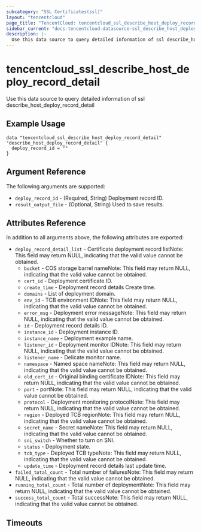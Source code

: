 ```yaml
---
subcategory: "SSL Certificates(ssl)"
layout: "tencentcloud"
page_title: "TencentCloud: tencentcloud_ssl_describe_host_deploy_record_detail"
sidebar_current: "docs-tencentcloud-datasource-ssl_describe_host_deploy_record_detail"
description: |-
  Use this data source to query detailed information of ssl describe_host_deploy_record_detail
---
```


# tencentcloud_ssl_describe_host_deploy_record_detail

Use this data source to query detailed information of ssl describe_host_deploy_record_detail

## Example Usage

```hcl
data "tencentcloud_ssl_describe_host_deploy_record_detail" "describe_host_deploy_record_detail" {
  deploy_record_id = ""
}
```

## Argument Reference

The following arguments are supported:

* `deploy_record_id` - (Required, String) Deployment record ID.
* `result_output_file` - (Optional, String) Used to save results.

## Attributes Reference

In addition to all arguments above, the following attributes are exported:

* `deploy_record_detail_list` - Certificate deployment record listNote: This field may return NULL, indicating that the valid value cannot be obtained.
  * `bucket` - COS storage barrel nameNote: This field may return NULL, indicating that the valid value cannot be obtained.
  * `cert_id` - Deployment certificate ID.
  * `create_time` - Deployment record details Create time.
  * `domains` - List of deployment domain.
  * `env_id` - TCB environment IDNote: This field may return NULL, indicating that the valid value cannot be obtained.
  * `error_msg` - Deployment error messageNote: This field may return NULL, indicating that the valid value cannot be obtained.
  * `id` - Deployment record details ID.
  * `instance_id` - Deployment instance ID.
  * `instance_name` - Deployment example name.
  * `listener_id` - Deployment monitor IDNote: This field may return NULL, indicating that the valid value cannot be obtained.
  * `listener_name` - Delicate monitor name.
  * `namespace` - Named space nameNote: This field may return NULL, indicating that the valid value cannot be obtained.
  * `old_cert_id` - Original binding certificate IDNote: This field may return NULL, indicating that the valid value cannot be obtained.
  * `port` - portNote: This field may return NULL, indicating that the valid value cannot be obtained.
  * `protocol` - Deployment monitoring protocolNote: This field may return NULL, indicating that the valid value cannot be obtained.
  * `region` - Deployed TCB regionNote: This field may return NULL, indicating that the valid value cannot be obtained.
  * `secret_name` - Secret nameNote: This field may return NULL, indicating that the valid value cannot be obtained.
  * `sni_switch` - Whether to turn on SNI.
  * `status` - Deployment state.
  * `tcb_type` - Deployed TCB typeNote: This field may return NULL, indicating that the valid value cannot be obtained.
  * `update_time` - Deployment record details last update time.
* `failed_total_count` - Total number of failuresNote: This field may return NULL, indicating that the valid value cannot be obtained.
* `running_total_count` - Total number of deploymentNote: This field may return NULL, indicating that the valid value cannot be obtained.
* `success_total_count` - Total successNote: This field may return NULL, indicating that the valid value cannot be obtained.


## Timeouts

<no value>


